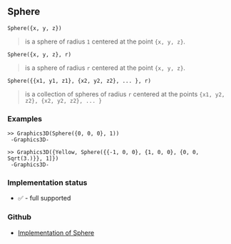 ## Sphere

```
Sphere({x, y, z})
```

> is a sphere of radius `1` centered at the point `{x, y, z}`.

```
Sphere({x, y, z}, r)
```

> is a sphere of radius `r` centered at the point `{x, y, z}`.

```
Sphere({{x1, y1, z1}, {x2, y2, z2}, ... }, r)
```

> is a collection of spheres of radius `r` centered at the points `{x1, y2, z2}, {x2, y2, z2}, ... }`
 
### Examples

```
>> Graphics3D(Sphere({0, 0, 0}, 1))
 -Graphics3D-
 
>> Graphics3D({Yellow, Sphere({{-1, 0, 0}, {1, 0, 0}, {0, 0, Sqrt(3.)}}, 1]})
 -Graphics3D-
```






### Implementation status

* &#x2705; - full supported

### Github

* [Implementation of Sphere](https://github.com/axkr/symja_android_library/blob/master/symja_android_library/matheclipse-core/src/main/java/org/matheclipse/core/builtin/GraphicsFunctions.java#L1135) 
